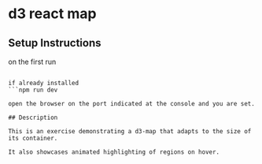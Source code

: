 # d3 react map

## Setup Instructions

on the first run
```npm install && npm run dev

if already installed
```npm run dev

open the browser on the port indicated at the console and you are set.

## Description

This is an exercise demonstrating a d3-map that adapts to the size of its container.

It also showcases animated highlighting of regions on hover.

